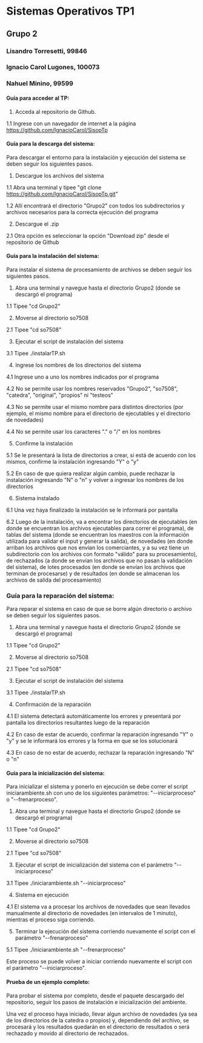 # Sistemas Operativos TP1
## Grupo 2
### Lisandro Torresetti, 99846
### Ignacio Carol Lugones, 100073
### Nahuel Minino, 99599


#### Guía para acceder al TP:

1. Acceda al repositorio de Github.

1.1 Ingrese con un navegador de internet a la página https://github.com/IgnacioCarol/SisopTp

#### Guía para la descarga del sistema:

Para descargar el entorno para la instalación y ejecución del sistema se deben seguir los siguientes pasos.

1. Descargue los archivos del sistema

1.1 Abra una terminal y tipee "git clone https://github.com/IgnacioCarol/SisopTp.git"

1.2 Allí encontrará el directorio "Grupo2" con todos los subdirectorios y archivos necesarios para la correcta ejecución del programa

2. Descargue el .zip

2.1 Otra opción es seleccionar la opción "Download zip" desde el repositorio de Github

#### Guía para la instalación del sistema:

Para instalar el sistema de procesamiento de archivos se deben seguir los siguientes pasos.

1. Abra una terminal y navegue hasta el directorio Grupo2 (donde se descargó el programa)

1.1 Tipee "cd Grupo2"

2. Moverse al directorio so7508

2.1 Tipee "cd so7508"

3. Ejecutar el script de instalación del sistema

3.1 Tipee ./instalarTP.sh

4. Ingrese los nombres de los directorios del sistema

4.1 Ingrese uno a uno los nombres indicados por el programa

4.2 No se permite usar los nombres reservados "Grupo2", "so7508", "catedra", "original", "propios" ni "testeos"

4.3 No se permite usar el mismo nombre para distintos directorios (por ejemplo, el mismo nombre para el directorio de ejecutables y el directorio de novedades)

4.4 No se permite usar los caracteres "." o "/" en los nombres

5. Confirme la instalación

5.1 Se le presentará la lista de directorios a crear, si está de acuerdo con los mismos, confirme la instalación ingresando "Y" o "y"

5.2 En caso de que quiera realizar algún cambio, puede rechazar la instalación ingresando "N" o "n" y volver a ingresar los nombres de los directorios

6. Sistema instalado

6.1 Una vez haya finalizado la instalación se le informará por pantalla

6.2 Luego de la instalación, va a encontrar los directorios de ejecutables (en donde se encuentran los archivos ejecutables para correr el programa), de tablas del sistema (donde se encuentran los maestros con la información utilizada para validar el input y generar la salida), de novedades (en donde arriban los archivos que nos envían los comerciantes, y a su vez tiene un subdirectorio con los archivos con formato "válido" para su procesamiento), de rechazados (a donde se envían los archivos que no pasan la validación del sistema), de lotes procesados (en donde se envían los archivos que terminan de procesarse) y de resultados (en donde se almacenan los archivos de salida del procesamiento)

### Guía para la reparación del sistema:

Para reparar el sistema en caso de que se borre algún directorio o archivo se deben seguir los siguientes pasos.

1. Abra una terminal y navegue hasta el directorio Grupo2 (donde se descargó el programa)

1.1 Tipee "cd Grupo2"

2. Moverse al directorio so7508

2.1 Tipee "cd so7508"

3. Ejecutar el script de instalación del sistema

3.1 Tipee ./instalarTP.sh

4. Confirmación de la reparación

4.1 El sistema detectará automáticamente los errores y presentará por pantalla los directorios resultantes luego de la reparación

4.2 En caso de estar de acuerdo, confirmar la reparación ingresando "Y" o "y"  y se le informará los errores y la forma en que se los solucionará

4.3 En caso de no estar de acuerdo, rechazar la reparación ingresando "N" o "n"

#### Guía para la inicialización del sistema:

Para inicializar el sistema y ponerlo en ejecución se debe correr el script iniciarambiente.sh con uno de los siguientes parámetros: "--iniciarproceso" o "--frenarproceso".

1. Abra una terminal y navegue hasta el directorio Grupo2 (donde se descargó el programa)

1.1 Tipee "cd Grupo2"

2. Moverse al directorio so7508

2.1 Tipee "cd so7508"

3. Ejecutar el script de inicialización del sistema con el parámetro "--iniciarproceso"

3.1 Tipee ./iniciarambiente.sh "--iniciarproceso"

4. Sistema en ejecución

4.1 El sistema va a procesar los archivos de novedades que sean llevados manualmente al directorio de novedades (en intervalos de 1 minuto), mientras el proceso siga corriendo.

5. Terminar la ejecución del sistema corriendo nuevamente el script con el parámetro "--frenarproceso"

5.1 Tipee ./iniciarambiente.sh "--frenarproceso"

Este proceso se puede volver a iniciar corriendo nuevamente el script con el parámetro "--iniciarproceso".

#### Prueba de un ejemplo completo:

Para probar el sistema por completo, desde el paquete descargado del repositorio, seguir los pasos de instalación e inicialización del ambiente.

Una vez el proceso haya iniciado, llevar algun archivo de novedades (ya sea de los directorios de la catedra o propios) y, dependiendo del archivo, se procesará y los resultados quedarán en el directorio de resultados o será rechazado y movido al directorio de rechazados.